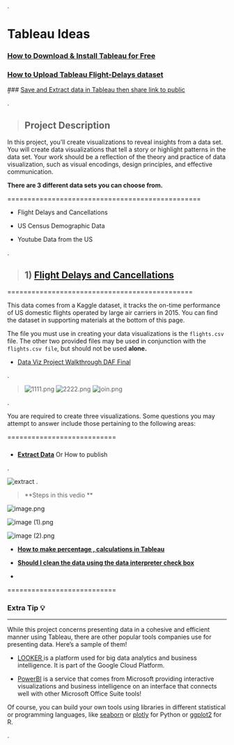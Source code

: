 .

# Tableau Ideas



### [How to Download & Install Tableau for Free](https://www.youtube.com/watch?v=nurRwAsfOA4)



### [How to Upload Tableau Flight-Delays dataset](https://www.youtube.com/watch?v=OrCFzyv-304&list=PLVvPFH7DSPJO_gZLO77r2107ufjpcQPsh)



ٍ### [Save and Extract data in Tableau then share link to public](https://www.youtube.com/watch?v=qVT1aFjDB64&list=PLVvPFH7DSPJO_gZLO77r2107ufjpcQPsh&index=4)



.

> ## Project Description


In this project, you'll create visualizations to reveal insights from a data set. You will create data visualizations that tell a story or highlight patterns in the data set. Your work should be a reflection of the theory and practice of data visualization, such as visual encodings, design principles, and effective communication.



**There are 3 different data sets you can choose from.**

================================================


- Flight Delays and Cancellations

- US Census Demographic Data

- Youtube Data from the US



.

> ## 1)  [Flight Delays and Cancellations]()

==============================================


This data comes from a Kaggle dataset, it tracks the on-time performance of US domestic flights operated by large air carriers in 2015. You can find the dataset in supporting materials at the bottom of this page.

The file you must use in creating your data visualizations is the `flights.csv` file. The other two provided files may be used in conjunction with the `flights.csv file`, but should not be used **alone.**


- [Data Viz Project Walkthrough DAF Final](https://www.youtube.com/watch?v=9xqHA732LMA)


.



> ![1111.png](https://udacity-reviews-uploads.s3.us-west-2.amazonaws.com/_attachments/399095/1630990161/1111.png)
> ![2222.png](https://udacity-reviews-uploads.s3.us-west-2.amazonaws.com/_attachments/399095/1630990161/2222.png)
> ![join.png](https://udacity-reviews-uploads.s3.us-west-2.amazonaws.com/_attachments/399095/1630990161/join.png)

.


You are required to create three visualizations. Some questions you may attempt to answer include those pertaining to the following areas:









===========================


> ### 


- **[Extract Data]()**  Or How to publish 

.

![extract](https://user-images.githubusercontent.com/36210723/132430446-717fcad5-c039-4c1d-9103-d4ff295c8e5e.png)
.



> **Steps in this vedio **


![image.png](https://udacity-reviews-uploads.s3.us-west-2.amazonaws.com/_attachments/399095/1617583021/image.png)



![image (1).png](https://udacity-reviews-uploads.s3.us-west-2.amazonaws.com/_attachments/399095/1617583022/image__1_.png)


![image (2).png](https://udacity-reviews-uploads.s3.us-west-2.amazonaws.com/_attachments/399095/1617583022/image__2_.png)




- **[How to make percentage ,  calculations in Tableau](https://www.youtube.com/watch?v=CbMtGrZnnoI&t=4s)**



- **[ Should I clean the data using the data interpreter check box](https://knowledge.udacity.com/questions/636517)**

- **[]()**


===========================



### Extra Tip :bulb:

---------------------


While this project concerns presenting data in a cohesive and efficient manner using Tableau, there are other popular tools companies use for presenting data. Here’s a sample of them!


- [LOOKER ](https://looker.com/) is a platform used for big data analytics and business intelligence. It is part of the Google Cloud Platform.


- [PowerBI](https://powerbi.microsoft.com/en-us/) is a service that comes from Microsoft providing interactive visualizations and business intelligence on an interface that connects well with other Microsoft Office Suite tools!


Of course, you can build your own tools using libraries in different statistical or programming languages, like [seaborn](https://seaborn.pydata.org/) or [plotly](https://plotly.com/) for Python or [ggplot2](https://ggplot2.tidyverse.org/) for R.



.
